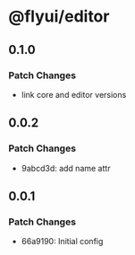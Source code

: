 # @flyui/editor

## 0.1.0

### Patch Changes

- link core and editor versions

## 0.0.2

### Patch Changes

- 9abcd3d: add name attr

## 0.0.1

### Patch Changes

- 66a9190: Initial config
